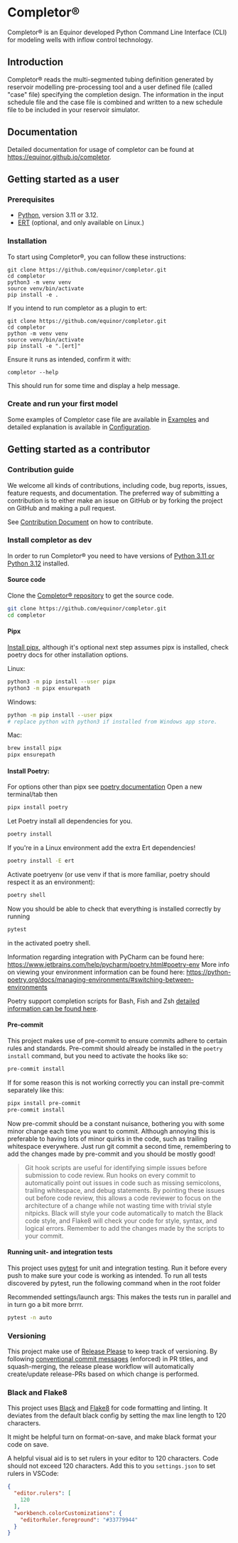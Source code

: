 # Completor®
Completor® is an Equinor developed Python Command Line Interface (CLI) for modeling wells with inflow control technology.

## Introduction
Completor® reads the multi-segmented tubing definition generated by reservoir modelling pre-processing tool and a user defined file (called "case" file) specifying the completion design.
The information in the input schedule file and the case file is combined
and written to a new schedule file to be included in your reservoir simulator.

## Documentation
Detailed documentation for usage of completor can be found at https://equinor.github.io/completor.

## Getting started as a user

### Prerequisites
* [Python](https://www.python.org/), version 3.11 or 3.12.
* [ERT](https://github.com/equinor/ert) (optional, and only available on Linux.)

### Installation
To start using Completor®, you can follow these instructions:

```shell
git clone https://github.com/equinor/completor.git
cd completor
python3 -m venv venv
source venv/bin/activate
pip install -e .
```

If you intend to run completor as a plugin to ert:
```shell
git clone https://github.com/equinor/completor.git
cd completor
python -m venv venv
source venv/bin/activate
pip install -e ".[ert]"
```

Ensure it runs as intended, confirm it with:
```shell
completor --help
```
This should run for some time and display a help message.

### Create and run your first model
Some examples of Completor case file are available in [Examples](documentation/docs/about/examples.mdx) and detailed explanation is available in [Configuration](documentation/docs/about/configuration.mdx).

## Getting started as a contributor
### Contribution guide
We welcome all kinds of contributions, including code, bug reports, issues, feature requests, and documentation.
The preferred way of submitting a contribution is to either make an issue on GitHub or by forking the project on GitHub
and making a pull request.

See [Contribution Document](documentation/docs/contribution_guide.mdx) on how to contribute.

### Install completor as dev
In order to run Completor® you need to have versions of [Python 3.11 or Python 3.12](https://www.python.org/downloads/) installed.
#### Source code
Clone the [Completor® repository](https://github.com/equinor/completor) to get the source code.
```bash
git clone https://github.com/equinor/completor.git
cd completor
```

#### Pipx
[Install pipx](https://github.com/pypa/pipx#install-pipx), although it's optional next step assumes pipx is installed, check poetry docs for other installation options.

Linux:
```bash
python3 -m pip install --user pipx
python3 -m pipx ensurepath
```
Windows:
```bash
python -m pip install --user pipx
# replace python with python3 if installed from Windows app store.
```
Mac:
```bash
brew install pipx
pipx ensurepath
```

#### Install Poetry:
For options other than pipx see [poetry documentation](https://python-poetry.org/docs/main/#installation)
Open a new terminal/tab then
```bash
pipx install poetry
```
Let Poetry install all dependencies for you.
```bash
poetry install
```
If you're in a Linux environment add the extra Ert dependencies!
```bash
poetry install -E ert
```

Activate poetryenv (or use venv if that is more familiar, poetry should respect it as an environment):
```bash
poetry shell
```

Now you should be able to check that everything is installed correctly by running
```bash
pytest
```
in the activated poetry shell.

Information regarding integration with PyCharm can be found here: https://www.jetbrains.com/help/pycharm/poetry.html#poetry-env
More info on viewing your environment information can be found here: https://python-poetry.org/docs/managing-environments/#switching-between-environments

Poetry support completion scripts for Bash, Fish and Zsh [detailed information can be found here](https://python-poetry.org/docs/#installing-with-pipx).

#### Pre-commit

This project makes use of pre-commit to ensure commits adhere to certain rules and standards.
Pre-commit should already be installed in the `poetry install` command, but you need to activate the hooks like so:
```bash
pre-commit install
```

If for some reason this is not working correctly you can install pre-commit separately like this:
```bash
pipx install pre-commit
pre-commit install
```

Now pre-commit should be a constant nuisance, bothering you with some minor change each time you want to commit.
Although annoying this is preferable to having lots of minor quirks in the code, such as trailing whitespace everywhere.
Just run git commit a second time, remembering to add the changes made by pre-commit and you should be mostly good!

> Git hook scripts are useful for identifying simple issues before submission to code review.
> Run hooks on every commit to automatically point out issues in code such as missing semicolons, trailing whitespace, and debug statements.
> By pointing these issues out before code review, this allows a code reviewer to focus on the architecture of a change while not wasting time with trivial style nitpicks.
> Black will style your code automatically to match the Black code style, and Flake8 will check your code for style, syntax, and logical errors.
> Remember to add the changes made by the scripts to your commit.

#### Running unit- and integration tests

This project uses [pytest](https://docs.pytest.org/en/stable/) for unit and integration testing.
Run it before every push to make sure your code is working as intended.
To run all tests discovered by pytest, run the following command when in the root folder

Recommended settings/launch args:
This makes the tests run in parallel and in turn go a bit more brrrr.
```bash
pytest -n auto
```

### Versioning
This project make use of [Release Please](https://github.com/googleapis/release-please) to keep track of versioning.
By following [conventional commit messages](https://www.conventionalcommits.org/en) (enforced) in PR titles, and squash-merging, the release please workflow will automatically create/update release-PRs based on which change is performed.

### Black and Flake8
This project uses [Black](https://pypi.org/project/black/) and [Flake8](https://pypi.org/project/flake8/) for code formatting and linting.
It deviates from the default black config by setting the max line length to 120 characters.

It might be helpful turn on format-on-save, and make black format your code on save.

A helpful visual aid is to set rulers in your editor to 120 characters.
Code should not exceed 120 characters.
Add this to you `settings.json` to set rulers in VSCode:

```json
{
  "editor.rulers": [
    120
  ],
  "workbench.colorCustomizations": {
    "editorRuler.foreground": "#33779944"
  }
}
```
